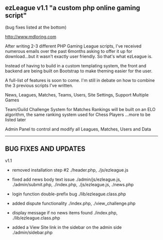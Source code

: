 ezLeague v1.1
"a custom php online gaming script"
------------------------------------------------------------------------------------------------------------------------
(bug fixes listed at the bottom)

http://www.mdloring.com

After writing 2-3 different PHP Gaming League scripts, I've received numerous emails over the past 6months asking to offer it up for download...but it wasn't exactly user friendly. So that's what ezLeague is.

Instead of having to build in a custom templating system, the front and backend are being built on Bootstrap to make theming easier for the user.

A full-list of features is soon to come. I'm still in debate on how to combine the 3 previous scripts I've written.


News, Leagues, Matches, Teams, Users, Site Settings, Support Multiple Games

Team/Guild Challenge System for Matches
Rankings will be built on an ELO algorithm, the same ranking system used for Chess Players ...more to be listed later

Admin Panel to control and modify all Leagues, Matches, Users and Data

------------------------------------------------------------------------------------------------------------------------
BUG FIXES AND UPDATES
------------------------------------------------------------------------------------------------------------------------
v1.1
 - removed installation step #2
  ./header.php, ./js/ezleague.js
 
 - fixed add news body text issue
  ./admin/js/ezleague.js, ./admin/submit.php, ./index.php, ./js/ezleague.js, ./news.php
 
 - login function double-prefix bug
  ./lib/ezleague.class.php
 
 - added dispute functionality
  ./index.php, ./view_challenge.php
 
 - display message if no news items found
  ./index.php, ./lib/ezleague.class.php
 
 - added a View Site link in the sidebar on the admin side
  ./admin/sidebar.php
